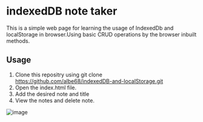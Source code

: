 # indexedDB note taker
This is a simple web page for learning the usage of IndexedDb and localStorage in browser.Using basic CRUD operations by the browser inbuilt methods.
## Usage
1. Clone this repositry using git clone https://github.com/albe68/indexedDB-and-localStorage.git
2. Open the index.html file.
3. Add the desired note and title
4. View the notes and delete note.

   
![image](https://github.com/albe68/indexedDB-and-localStorage/assets/105366317/ba2635d1-8aac-4d30-a609-8e0483c440e2)
